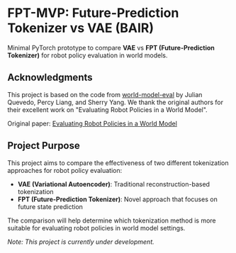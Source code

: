 
# FPT-MVP: Future-Prediction Tokenizer vs VAE (BAIR)

Minimal PyTorch prototype to compare **VAE** vs **FPT (Future-Prediction Tokenizer)** for robot policy evaluation in world models.

## Acknowledgments

This project is based on the code from [world-model-eval](https://github.com/world-model-eval/world-model-eval) by Julian Quevedo, Percy Liang, and Sherry Yang. We thank the original authors for their excellent work on "Evaluating Robot Policies in a World Model".

Original paper: [Evaluating Robot Policies in a World Model](https://arxiv.org/abs/2506.00613)

## Project Purpose

This project aims to compare the effectiveness of two different tokenization approaches for robot policy evaluation:

- **VAE (Variational Autoencoder)**: Traditional reconstruction-based tokenization
- **FPT (Future-Prediction Tokenizer)**: Novel approach that focuses on future state prediction

The comparison will help determine which tokenization method is more suitable for evaluating robot policies in world model settings.

*Note: This project is currently under development.*

